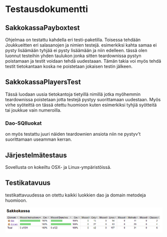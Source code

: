 # Testausdokumentti


## SakkokassaPayboxtest

Ohjelmaa on testattu kahdella eri testi-paketilla.
Toisessa tehdään Joukkueitten eri salasanojen ja nimien testejä.
esimerkiksi kahta samaa ei pysty lisäämään tyhjää ei pysty lisäämään ja niin edelleen.
tässä olen luonnut testeihin yhden taulukon jonka sitten teardownissa pystyn poistamaan ja testit voidaan tehdä uudestaaan.
Tämän takia voi myös tehdä testit tietokantaan koska ne poistetaan jokaisen testin jälkeen.

## SakkokassaPlayersTest

Tässä luodaan uusia tietokantoja tietyillä nimillä jotka myöhemmin teardownissa poistetaan jotta testejä pystyy suorittamaan uudestaan.
Myös virhe syöteittä on tässä otettu huomioon kuten esimerkiksi tyhjiä syötteitä tai joukkue vain numeroilla.


### Dao-SQlluokat
on myös testattu juuri näiden teardownien ansiota niin ne pystyv't suorittamaan useamman kerran.


## Järjestelmätestaus
Sovellusta on kokeiltu OSX- ja Linux-ympäristöissä.

## Testikatavuus
testikattavuudessa on otettu kaikki luokkien dao ja domain metodeja huomioon.

![Luonnos](Kuvat/TestiMäärä.png)
